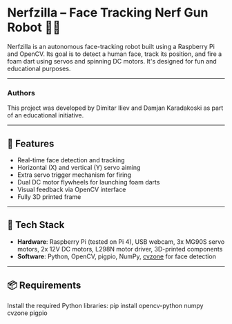 # Nerfzilla – Face Tracking Nerf Gun Robot 🤖🔫

Nerfzilla is an autonomous face-tracking robot built using a Raspberry Pi and OpenCV. Its goal is to detect a human face, track its position, and fire a foam dart using servos and spinning DC motors. It's designed for fun and educational purposes.

---
### Authors

This project was developed by Dimitar Iliev and Damjan Karadakoski as part of an educational initiative.

---

## 🎯 Features

- Real-time face detection and tracking
- Horizontal (X) and vertical (Y) servo aiming
- Extra servo trigger mechanism for firing
- Dual DC motor flywheels for launching foam darts
- Visual feedback via OpenCV interface
- Fully 3D printed frame

---

## 🧠 Tech Stack

- **Hardware**: Raspberry Pi (tested on Pi 4), USB webcam, 3x MG90S servo motors, 2x 12V DC motors, L298N motor driver, 3D-printed components
- **Software**: Python, OpenCV, pigpio, NumPy, [cvzone](https://github.com/cvzone/cvzone) for face detection

---
## 📦 Requirements
Install the required Python libraries:
pip install opencv-python numpy cvzone pigpio
